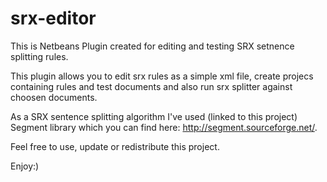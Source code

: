 srx-editor
==========

This is Netbeans Plugin created for editing and testing SRX setnence splitting rules. 

This plugin allows you to edit srx rules as a simple xml file, create projecs containing rules and test documents and also run srx splitter against choosen documents. 

As a SRX sentence splitting algorithm I've used (linked to this project) Segment library which you can find here: http://segment.sourceforge.net/. 

Feel free to use, update or redistribute this project. 

Enjoy:)
